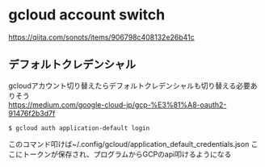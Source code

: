 # gcloud account switch
https://qiita.com/sonots/items/906798c408132e26b41c

## デフォルトクレデンシャル
gcloudアカウント切り替えたらデフォルトクレデンシャルも切り替える必要ありそう  
https://medium.com/google-cloud-jp/gcp-%E3%81%A8-oauth2-91476f2b3d7f
```
$ gcloud auth application-default login
```
このコマンド叩けば~/.config/gcloud/application_default_credentials.json ここにトークンが保存され、プログラムからGCPのapi叩けるようになる